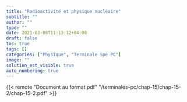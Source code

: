 ```yaml
---
title: "Radioactivité et physique nucléaire"
subtitle: ""
author: ""
type: ""
date: 2021-03-08T11:13:12+04:00
draft: false
toc: true
tags: []
categories: ["Physique", "Terminale Spé PC"]
image: ""
solution_est_visible: true
auto_numbering: true
---
```


{{< remote "Document au format pdf" "/terminales-pc/chap-15/chap-15-2/chap-15-2.pdf" >}}
